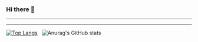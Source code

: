 ### Hi there 👋

---



---

[![Top Langs](https://github-readme-stats.vercel.app/api/top-langs/?username=dnhuy4869&layout=compact&theme=radical&langs_count=10)](https://github.com/anuraghazra/github-readme-stats) &nbsp; ![Anurag's GitHub stats](https://github-readme-stats.vercel.app/api?username=dnhuy4869&show_icons=true&theme=radical)     
